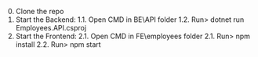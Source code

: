 0. Clone the repo
1. Start the Backend:
   1.1. Open CMD in BE\API folder
   1.2. Run> dotnet run Employees.API.csproj
2. Start the Frontend:
   2.1. Open CMD in FE\employees folder
   2.1. Run> npm install
   2.2. Run> npm start
